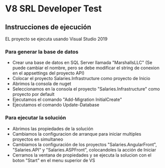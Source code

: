 # V8 SRL Developer Test

## Instrucciones de ejecución

EL proyecto se ejecuta usando Visual Studio 2019

### Para generar la base de datos
  * Crear una base de datos en SQL Server llamada "MarshallsLLC" (Se puede cambiar el nombre, pero se debe modificar el string de conexion en el appsettings del proyecto API)
  * Colocar el proyecto Salaries.Infrastructure como proyecto de Inicio
  * Abrimos la consola de nuget
  * Seleccionamos en la consola el proyecto "Salaries.Infrastructure" como proyecto por default
  * Ejecutamos el comando "Add-Migration InitialCreate"
  * Ejecutamos el comando Update-Database
  
### Para ejecutar la solución
  * Abrimos las propiedades de la solución
  * Cambiamos la configuracion de arranque para iniciar multiples proyectos en simultaneo
  * Cambiamos la configuración de los proyectos "Salaries.AngularFront", "Salaries.API" y "Salaries.ASPFront", colocandoles la acción de Iniciar
  * Cerramos la ventana de propiedades y se ejecuta la solucion con el boton "Start" en el menu superior de VS